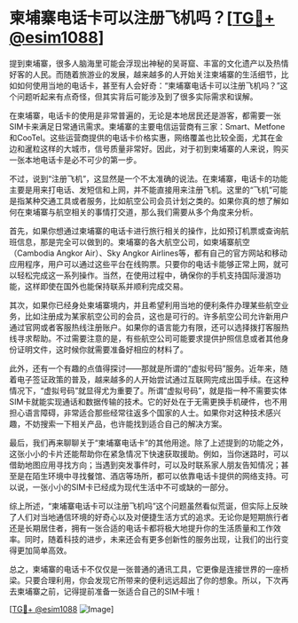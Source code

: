 # 柬埔寨电话卡可以注册飞机吗？[[TG💪+ @esim1088](https://t.me/s/esim1088)]

提到柬埔寨，很多人脑海里可能会浮现出神秘的吴哥窟、丰富的文化遗产以及热情好客的人民。而随着旅游业的发展，越来越多的人开始关注柬埔寨的生活细节，比如如何使用当地的电话卡，甚至有人会好奇：“柬埔寨电话卡可以注册飞机吗？”这个问题听起来有点奇怪，但其实背后可能涉及到了很多实际需求和误解。

在柬埔寨，电话卡的使用是非常普遍的，无论是本地居民还是游客，都需要一张SIM卡来满足日常通讯需求。柬埔寨的主要电信运营商有三家：Smart、Metfone和CooTel。这些运营商提供的电话卡价格实惠，网络覆盖也比较全面，尤其在金边和暹粒这样的大城市，信号质量非常好。因此，对于初到柬埔寨的人来说，购买一张本地电话卡是必不可少的第一步。

不过，说到“注册飞机”，这显然是一个不太准确的说法。在柬埔寨，电话卡的功能主要是用来打电话、发短信和上网，并不能直接用来注册飞机。这里的“飞机”可能是指某种交通工具或者服务，比如航空公司会员计划之类的。如果你真的想了解如何在柬埔寨与航空相关的事情打交道，那么我们需要从多个角度来分析。

首先，如果你想通过柬埔寨的电话卡进行旅行相关的操作，比如预订机票或查询航班信息，那是完全可以做到的。柬埔寨的各大航空公司，如柬埔寨航空（Cambodia Angkor Air）、Sky Angkor Airlines等，都有自己的官方网站和移动应用程序，用户可以通过这些平台在线购票。只要你的电话卡能够正常上网，就可以轻松完成这一系列操作。当然，在使用过程中，确保你的手机支持国际漫游功能，这样即使在国外也能保持联系并顺利完成交易。

其次，如果你已经身处柬埔寨境内，并且希望利用当地的便利条件办理某些航空业务，比如注册成为某家航空公司的会员，这也是可行的。许多航空公司允许新用户通过官网或者客服热线注册账户。如果你的语言能力有限，还可以选择拨打客服热线寻求帮助。不过需要注意的是，有些航空公司可能要求提供护照信息或者其他身份证明文件，这时候你就需要准备好相应的材料了。

此外，还有一个有趣的点值得探讨——那就是所谓的“虚拟号码”服务。近年来，随着电子签证政策的普及，越来越多的人开始尝试通过互联网完成出国手续。在这种情况下，“虚拟号码”就显得尤为重要了。所谓“虚拟号码”，就是指一种不需要实体SIM卡就能实现通话和数据传输的技术。它的好处在于无需更换手机硬件，也不用担心语言障碍，非常适合那些经常往返多个国家的人士。如果你对这种技术感兴趣，不妨搜索一下相关产品，也许能找到适合自己的解决方案。

最后，我们再来聊聊关于“柬埔寨电话卡”的其他用途。除了上述提到的功能之外，这张小小的卡片还能帮助你在紧急情况下快速获取援助。例如，当你迷路时，可以借助地图应用寻找方向；当遇到突发事件时，可以及时联系家人朋友告知情况；甚至是在陌生环境中寻找餐馆、酒店等场所，都可以依靠电话卡提供的网络支持。可以说，一张小小的SIM卡已经成为现代生活中不可或缺的一部分。

综上所述，“柬埔寨电话卡可以注册飞机吗”这个问题虽然看似荒诞，但实际上反映了人们对当地通信环境的好奇心以及对便捷生活方式的追求。无论你是短期旅行者还是长期居住者，拥有一张合适的电话卡都将极大地提升你的生活质量和工作效率。同时，随着科技的进步，未来还会有更多创新性的服务出现，让我们的出行变得更加简单高效。

总之，柬埔寨的电话卡不仅仅是一张普通的通讯工具，它更像是连接世界的一座桥梁。只要合理利用，你会发现它所带来的便利远远超出了你的想象。所以，下次再去柬埔寨之前，记得提前准备一张适合自己的SIM卡哦！

[[TG💪+ @esim1088](https://t.me/s/esim1088) ![Image](https://i.postimg.cc/4NQfJmqS/Snipaste-2025-05-13-00-14-12.png)]